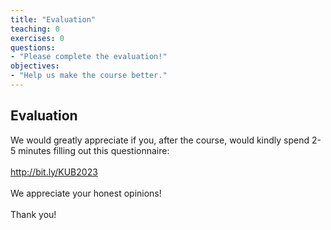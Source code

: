 ```yaml
---
title: "Evaluation"
teaching: 0
exercises: 0
questions:
- "Please complete the evaluation!"
objectives:
- "Help us make the course better."
---
```


## Evaluation

We would greatly appreciate if you, after the course, would kindly spend 2-5 minutes filling out this questionnaire:\
<br/>
<a href="http://bit.ly/KUB2023" target="_blank">http://bit.ly/KUB2023</a>\
<br/>
We appreciate your honest opinions!\
<br/>
Thank you!\
<br/>